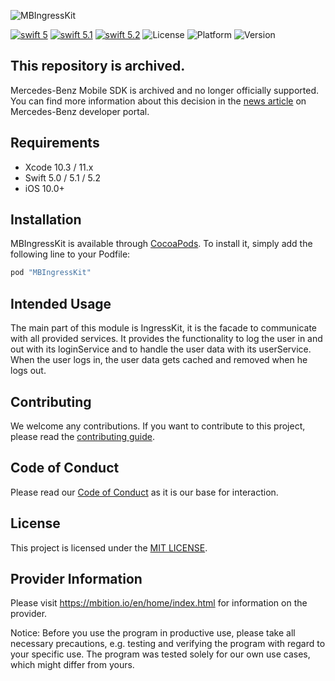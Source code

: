 ![MBIngressKit](logo.jpg "Banner")

[![swift 5](https://img.shields.io/badge/swift-5-orange.svg?style=flat)](https://developer.apple.com/swift/)
[![swift 5.1](https://img.shields.io/badge/swift-5.1-orange.svg?style=flat)](https://developer.apple.com/swift/)
[![swift 5.2](https://img.shields.io/badge/swift-5.2-orange.svg?style=flat)](https://developer.apple.com/swift/)
![License](https://img.shields.io/cocoapods/l/MBIngressKit)
![Platform](https://img.shields.io/cocoapods/p/MBIngressKit)
![Version](https://img.shields.io/cocoapods/v/MBIngressKit)

## This repository is archived.

Mercedes-Benz Mobile SDK is archived and no longer officially supported. You can find more information about this decision in the [news article](https://developer.mercedes-benz.com/news/mercedes-benz-mobile-sdk-sundown) on Mercedes-Benz developer portal.

## Requirements

- Xcode 10.3 / 11.x
- Swift 5.0 / 5.1 / 5.2
- iOS 10.0+

## Installation

MBIngressKit is available through [CocoaPods](http://cocoapods.org). To install it, simply add the following line to your Podfile:

```ruby
pod "MBIngressKit"
```

## Intended Usage

The main part of this module is IngressKit, it is the facade to communicate with all provided services. It provides the functionality to log the user in and out with its loginService and to handle the user data with its userService. When the user logs in, the user data gets cached and removed when he logs out.

## Contributing

We welcome any contributions.
If you want to contribute to this project, please read the [contributing guide](CONTRIBUTING.md).

## Code of Conduct

Please read our [Code of Conduct](https://github.com/Daimler/daimler-foss/blob/master/CODE_OF_CONDUCT.md) as it is our base for interaction.

## License

This project is licensed under the [MIT LICENSE](LICENSE).

## Provider Information

Please visit <https://mbition.io/en/home/index.html> for information on the provider.

Notice: Before you use the program in productive use, please take all necessary precautions,
e.g. testing and verifying the program with regard to your specific use.
The program was tested solely for our own use cases, which might differ from yours.
